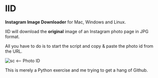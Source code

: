 # IID
**Instagram Image Downloader** for Mac, Windows and Linux.

IID will download the **original** image of an Instagram photo page in JPG format.

All you have to do is to start the script and copy & paste the photo id from the URL. 

![sc](https://i.imgur.com/FiHKRxx.jpg)  <-- Photo ID

This is merely a Python exercise and me trying to get a hang of Github. 
